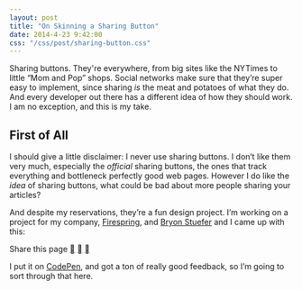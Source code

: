```yaml
---
layout: post
title: "On Skinning a Sharing Button"
date: 2014-4-23 9:42:00
css: "/css/post/sharing-button.css"
---
```


Sharing buttons. They're everywhere, from big sites like the NYTimes to little “Mom and Pop” shops. Social networks make sure that they’re super easy to implement, since sharing *is* the meat and potatoes of what they do. And every developer out there has a different idea of how they should work. I am no exception, and this is my take.

## First of All

I should give a little disclaimer: I never use sharing buttons. I don’t like them very much, especially the *official* sharing buttons, the ones that track everything and bottleneck perfectly good web pages. However I do like the *idea* of sharing buttons, what could be bad about more people sharing your articles?

And despite my reservations, they’re a fun design project. I’m working on a project for my company, [Firespring](http://firespring.com/), and [Bryon Stuefer](http://bryonstuefer.com/) and I came up with this:

<p class="special-share" id="specialShare">Share this page
  <a href="#" class="first"></a>
  <a href="#" class="second"></a>
  <a href="#" class="third"></a>
</p>

I put it on [CodePen](http://codepen.io/tjacobdesign/pen/cHsld/), and got a ton of really good feedback, so I’m going to sort through that here.